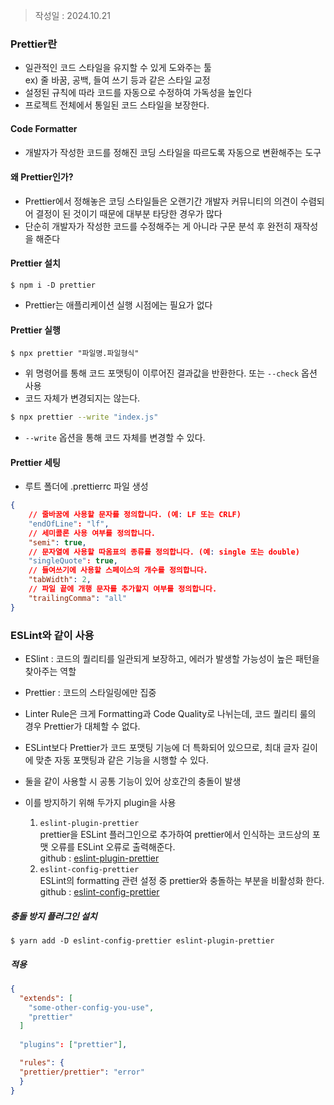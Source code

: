 >작성일 : 2024.10.21


### Prettier란
- 일관적인 코드 스타일을 유지할 수 있게 도와주는 툴  
	ex) 줄 바꿈, 공백, 들여 쓰기 등과 같은 스타일 교정
- 설정된 규칙에 따라 코드를 자동으로 수정하여 가독성을 높인다
- 프로젝트 전체에서 통일된 코드 스타일을 보장한다.

#### Code Formatter
- 개발자가 작성한 코드를 정해진 코딩 스타일을 따르도록 자동으로 변환해주는 도구

#### 왜 Prettier인가?
- Prettier에서 정해놓은 코딩 스타일들은 오랜기간 개발자 커뮤니티의 의견이 수렴되어 결정이 된 것이기 때문에 대부분 타당한 경우가 많다
- 단순히 개발자가 작성한 코드를 수정해주는 게 아니라 구문 분석 후 완전히 재작성을 해준다

#### Prettier 설치
```null
$ npm i -D prettier
```
- Prettier는 애플리케이션 실행 시점에는 필요가 없다

#### Prettier 실행
```null
$ npx prettier "파일명.파일형식"
```
- 위 명령어를 통해 코드 포맷팅이 이루어진 결과값을 반환한다. 또는 `--check` 옵션 사용
- 코드 자체가 변경되지는 않는다.

```bash
$ npx prettier --write "index.js"
```
- `--write` 옵션을 통해 코드 자체를 변경할 수 있다.

#### Prettier 세팅
- 루트 폴더에 .prettierrc 파일 생성
```json
{ 
	// 줄바꿈에 사용할 문자를 정의합니다. (예: LF 또는 CRLF) 
	"endOfLine": "lf", 
	// 세미콜론 사용 여부를 정의합니다. 
	"semi": true, 
	// 문자열에 사용할 따옴표의 종류를 정의합니다. (예: single 또는 double) 
	"singleQuote": true, 
	// 들여쓰기에 사용할 스페이스의 개수를 정의합니다. 
	"tabWidth": 2, 
	// 파일 끝에 개행 문자를 추가할지 여부를 정의합니다. 
	"trailingComma": "all" 
}
```
### ESLint와 같이 사용
- ESlint : 코드의 퀄리티를 일관되게 보장하고, 에러가 발생할 가능성이 높은 패턴을 찾아주는 역할
- Prettier : 코드의 스타일링에만 집중
- Linter Rule은 크게 Formatting과 Code Quality로 나뉘는데, 코드 퀄리티 룰의 경우 Prettier가 대체할 수 없다.
- ESLint보다 Prettier가 코드 포맷팅 기능에 더 특화되어 있으므로, 최대 글자 길이에 맞춘 자동 포맷팅과 같은 기능을 시행할 수 있다.

- 둘을 같이 사용할 시 공통 기능이 있어 상호간의 충돌이 발생
- 이를 방지하기 위해 두가지 plugin을 사용
	1. `eslint-plugin-prettier`  
	    prettier을 ESLint 플러그인으로 추가하여 prettier에서 인식하는 코드상의 포맷 오류를 ESLint 오류로 출력해준다.  
	    github : [eslint-plugin-prettier](https://github.com/prettier/eslint-plugin-prettier)
	2. `eslint-config-prettier`  
	    ESLint의 formatting 관련 설정 중 prettier와 충돌하는 부분을 비활성화 한다.  
	    github : [eslint-config-prettier](https://github.com/prettier/eslint-config-prettier)

##### 충돌 방지 플러그인 설치
```null
$ yarn add -D eslint-config-prettier eslint-plugin-prettier
```
##### 적용
```json
{
  "extends": [
    "some-other-config-you-use",
    "prettier"
  ]
  
  "plugins": ["prettier"],

  "rules": {
  "prettier/prettier": "error"
  }
}
```